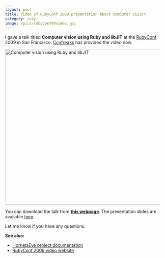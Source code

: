 ```yaml
---
layout: post
title: Video of RubyConf 2009 presentation about computer vision
category: ruby
image: /pics/rubyconf09video.jpg
---
```

I gave a talk titled <b>Computer vision using Ruby and libJIT</b> at the [RubyConf] 2009 in San Francisco. [Confreaks] has provided the video now.

<span class="center"><a href="https://confreaks.tv/videos/rubyconf2009-computer-vision-using-ruby-and-libjit"><img src="/pics/rubyconf09video.jpg" width="508" alt="Computer vision using Ruby and libJIT"/></a></span>

You can download the talk from **[this webpage][video]**. The presentation slides are available [here][slides].

Let me know if you have any questions.

**See also:**

* [HornetsEye project documentation][HornetsEye]
* [RubyConf 2009 video website][other]

[Confreaks]: http://confreaks.tv/
[RubyConf]: http://rubyconf.org/
[HornetsEye]: http://www.wedesoft.de/hornetseye-api/
[video]: https://confreaks.tv/videos/rubyconf2009-computer-vision-using-ruby-and-libjit
[other]: https://confreaks.tv/events/rubyconf2009
[speakerrate]: http://speakerrate.com/talks/1796-computer-vision-using-ruby-and-libjit
[slides]: http://www.wedesoft.de/downloads/rubyconf09.pdf
